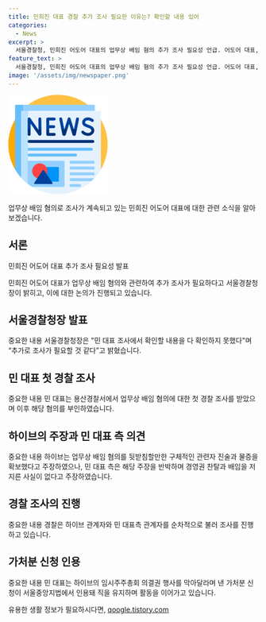 ```yaml
---
title: 민희진 대표 경찰 추가 조사 필요한 이유는? 확인할 내용 있어
categories:
  - News
excerpt: >
  서울경찰청, 민희진 어도어 대표의 업무상 배임 혐의 추가 조사 필요성 언급. 어도어 대표, 9일 경찰 조사 받고 업무상 배임 혐의 부인. 하이브, 경영권 찬탈 의혹 제기하며 민 대표 등 업무상 배임 혐의로 고발. 하이브는 구체적인 관련자 진술과 물증 확보 주장하나 민 대표 측은 반박하며 경영권 찬탈 불가능 및 배임 없다 주장. 관계자 조사 이어가는 가운데 민 대표는 가처분 신청으로 사무집행 유지하며 뉴진스의 활동 지휘하고 있음.
feature_text: >
  서울경찰청, 민희진 어도어 대표의 업무상 배임 혐의 추가 조사 필요성 언급. 어도어 대표, 9일 경찰 조사 받고 업무상 배임 혐의 부인. 하이브, 경영권 찬탈 의혹 제기하며 민 대표 등 업무상 배임 혐의로 고발. 하이브는 구체적인 관련자 진술과 물증 확보 주장하나 민 대표 측은 반박하며 경영권 찬탈 불가능 및 배임 없다 주장. 관계자 조사 이어가는 가운데 민 대표는 가처분 신청으로 사무집행 유지하며 뉴진스의 활동 지휘하고 있음.
image: '/assets/img/newspaper.png'
---
```


<p><img src="/assets/img/newspaper.png" alt="kimp 속보" /></p>

<p data-ke-size="size16">업무상 배임 혐의로 조사가 계속되고 있는 민희진 어도어 대표에 대한 관련 소식을 알아보겠습니다.</p>

<h2 data-ke-size="size26">서론</h2>

<p>민희진 어도어 대표 추가 조사 필요성 발표</p>

<p>민희진 어도어 대표가 업무상 배임 혐의와 관련하여 추가 조사가 필요하다고 서울경찰청장이 밝히고, 이에 대한 논의가 진행되고 있습니다.</p>

<h2 data-ke-size="size26">서울경찰청장 발표</h2>

<p>중요한 내용
서울경찰청장은 "민 대표 조사에서 확인할 내용을 다 확인하지 못했다"며 “추가로 조사가 필요할 것 같다”고 밝혔습니다.</p>

<h2 data-ke-size="size26">민 대표 첫 경찰 조사</h2>

<p>중요한 내용
민 대표는 용산경찰서에서 업무상 배임 혐의에 대한 첫 경찰 조사를 받았으며 이후 해당 혐의를 부인하였습니다. </p>

<h2 data-ke-size="size26">하이브의 주장과 민 대표 측 의견</h2>

<p>중요한 내용
하이브는 업무상 배임 혐의를 뒷받침할만한 구체적인 관련자 진술과 물증을 확보했다고 주장하였으나, 민 대표 측은 해당 주장을 반박하며 경영권 찬탈과 배임을 저지른 사실이 없다고 주장하였습니다.</p>

<h2 data-ke-size="size26">경찰 조사의 진행</h2>

<p>중요한 내용
경찰은 하이브 관계자와 민 대표측 관계자를 순차적으로 불러 조사를 진행하고 있습니다.</p>

<h2 data-ke-size="size26">가처분 신청 인용</h2>

<p>중요한 내용
민 대표는 하이브의 임시주주총회 의결권 행사를 막아달라며 낸 가처분 신청이 서울중앙지법에서 인용돼 직을 유지하며 활동을 이어가고 있습니다.</p></p>
유용한 생활 정보가 필요하시다면, <a href="https://qoogle.tistory.com" rel="dofollow">qoogle.tistory.com</a>


